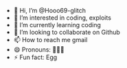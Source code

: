 - 👋 Hi, I’m @Hooo69-glitch
- 👀 I’m interested in coding, exploits
- 🌱 I’m currently learning coding
- 💞️ I’m looking to collaborate on Github
- 📫 How to reach me gmail
-  😄 Pronouns: 🤫🧏‍♂️
- ⚡ Fun fact: Egg

<!---
Hooo69-glitch/Hooo69-glitch is a ✨ special ✨ repository because its `README.md` (this file) appears on your GitHub profile.
You can click the Preview link to take a look at your changes.
--->
